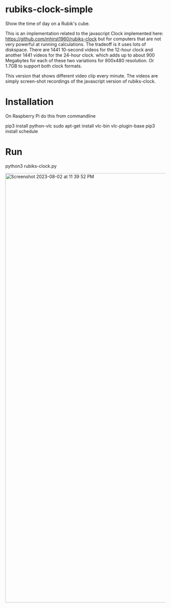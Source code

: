 # rubiks-clock-simple
Show the time of day on a Rubik's cube.

This is an implementation related to the javascript Clock implemented here: https://github.com/mhirst1960/rubiks-clock
but for computers that are not very powerful at running calculations. The tradeoff
is it uses lots of diskspace.  There are 1441 10-second videos for the 12-hour clock and another 1441 videos for the 24-hour clock.
which adds up to about 900 Megabytes for each of these two variations for 800x480 resolution.  Or 1.7GB to support both clock formats.

This version that shows different video clip every minute.  The videos are simply screen-shot recordings of the javascript version
of rubiks-clock.

# Installation

On Raspberry Pi do this from commandline

pip3 install python-vlc
sudo apt-get install vlc-bin vlc-plugin-base 
pip3 install schedule

# Run
python3 rubiks-clock.py 

<img width="1347" alt="Screenshot 2023-08-02 at 11 39 52 PM" src="https://github.com/mhirst1960/rubiks-clock-v/assets/6749076/bc3f74f5-044e-4ccd-b01e-c4566cecda3a">
